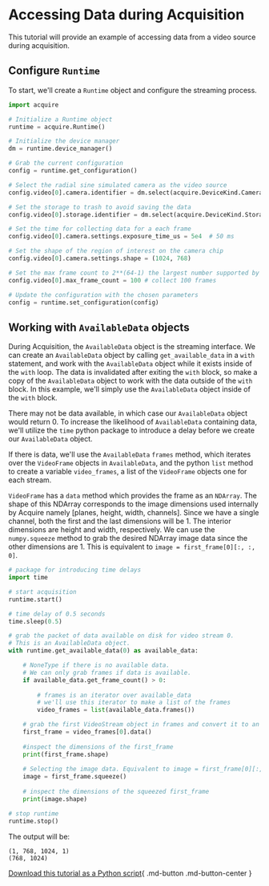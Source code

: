 # Accessing Data during Acquisition

This tutorial will provide an example of accessing data from a video source during acquisition.

## Configure `Runtime`

To start, we'll create a `Runtime` object and configure the streaming process.

```python
import acquire

# Initialize a Runtime object
runtime = acquire.Runtime()

# Initialize the device manager
dm = runtime.device_manager()

# Grab the current configuration
config = runtime.get_configuration()

# Select the radial sine simulated camera as the video source
config.video[0].camera.identifier = dm.select(acquire.DeviceKind.Camera, "simulated: radial sin")

# Set the storage to trash to avoid saving the data
config.video[0].storage.identifier = dm.select(acquire.DeviceKind.Storage, "Trash")

# Set the time for collecting data for a each frame
config.video[0].camera.settings.exposure_time_us = 5e4  # 50 ms

# Set the shape of the region of interest on the camera chip
config.video[0].camera.settings.shape = (1024, 768)

# Set the max frame count to 2**(64-1) the largest number supported by Uint64 for essentially infinite acquisition
config.video[0].max_frame_count = 100 # collect 100 frames

# Update the configuration with the chosen parameters
config = runtime.set_configuration(config)
```
## Working with `AvailableData` objects

During Acquisition, the `AvailableData` object is the streaming interface. We can create an `AvailableData` object by calling `get_available_data` in a `with` statement, and work with the `AvailableData` object while it exists inside of the `with` loop. The data is invalidated after exiting the `with` block, so make a copy of the `AvailableData` object to work with the data outside of the `with` block. In this example, we'll simply use the `AvailableData` object inside of the `with` block.

There may not be data available, in which case our `AvailableData` object would return 0. To increase the likelihood of `AvailableData` containing data, we'll utilize the `time` python package to introduce a delay before we create our `AvailableData` object.

If there is data, we'll use the `AvailableData` `frames` method, which iterates over the `VideoFrame` objects in `AvailableData`, and the python `list` method to create a variable `video_frames`, a list of the `VideoFrame` objects one for each stream. 

`VideoFrame` has a `data` method which provides the frame as an `NDArray`. The shape of this NDArray corresponds to the image dimensions used internally by Acquire namely [planes, height, width, channels]. Since we have a single channel, both the first and the last dimensions will be 1. The interior dimensions are height and width, respectively. We can use the `numpy.squeeze` method to grab the desired NDArray image data since the other dimensions are 1. This is equivalent to `image = first_frame[0][:, :, 0]`.

```python
# package for introducing time delays
import time

# start acquisition
runtime.start()

# time delay of 0.5 seconds
time.sleep(0.5)

# grab the packet of data available on disk for video stream 0.
# This is an AvailableData object.
with runtime.get_available_data(0) as available_data:

    # NoneType if there is no available data.
    # We can only grab frames if data is available.
    if available_data.get_frame_count() > 0:
    
        # frames is an iterator over available_data
        # we'll use this iterator to make a list of the frames
        video_frames = list(available_data.frames())

    # grab the first VideoStream object in frames and convert it to an NDArray
    first_frame = video_frames[0].data()
    
    #inspect the dimensions of the first_frame
    print(first_frame.shape)
    
    # Selecting the image data. Equivalent to image = first_frame[0][:, :, 0]
    image = first_frame.squeeze()
    
    # inspect the dimensions of the squeezed first_frame
    print(image.shape)

# stop runtime
runtime.stop()
```

The output will be:
```
(1, 768, 1024, 1)
(768, 1024)
```

[Download this tutorial as a Python script](framedata.py){ .md-button .md-button-center }

